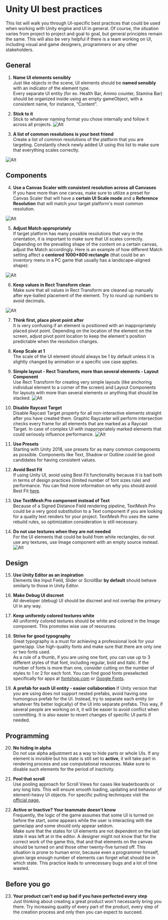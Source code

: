 
# Unity UI best practices
This list will walk you through UI-specific best practices that could be used when working with Unity engine and UI in general. Of course, the situation varies from project to project and goal to goal, but general principles remain the same. This will also be very helpful if there is a team working on UI, including visual and game designers, programmers or any other stakeholders.
## General
1. **Name UI elements sensibly** </br>
Just like objects in the scene, UI elements should be **named sensibly** with an indicator of the element type.</br>
Every separate UI entity (for ex. Health Bar, Ammo counter, Stamina Bar) should be organized inside using an empty gameObject, with a consistent name, for instance, “Content”.

2. **Stick to it** </br>
Stick to whatever naming format you chose internally and follow it across all projects.
![Alt](element_naming.png)

3. **A list of common resolutions is your best friend** </br>
Create a list of common resolutions of the platform that you are targeting. Constantly check newly added UI using this list to make sure that everything scales correctly. 

![Alt](resolutions.png)

## Components
4. **Use a Canvas Scaler with consistent resolution across all Canvases** </br>
If you have more than one canvas, make sure to utilize a preset for Canvas Scaler that will have a **certain UI Scale mode** and a **Reference Resolution** that will match your target platform's most common resolution.  

![Alt](canvas_scaler.png)


5. **Adjust Match appropriately** </br>
If target platform has many possible resolutions that vary in the orientation, it is important to make sure that UI scales correctly. Depending on the prevailing shape of the content on a certain canvas, adjust the Match accordingly. 
Here is an example of how different Match setting affect a **centered 1000*800 rectangle** (that could be an inventory menu in a PC game that usually has a landscape-aligned shape):

![Alt](match_example.png)

6. **Keep values in Rect Transform clean** </br>
Make sure that all values in Rect Transform are cleaned up manually after eye-balled placement of the element. Try to round up numbers to avoid decimals.

![Alt](rect_transform.png)

7. **Think first, place pivot point after**</br>
It is very confusing if an element is positioned with an inappropriately placed pivot point. Depending on the location of the element on the screen, adjust pivot point location to keep the element's position predictable when the resolution changes.

8. **Keep Scale at 1** </br>
The scale of the UI element should always be 1 by default unless it is slightly changed by animation or a specific use case applies.

9. **Simple layout - Rect Transform, more than several elements - Layout Component** </br>
Use Rect Transform for creating very simple layouts (like anchoring individual element to a corner of the screen) and Layout Components for layouts with more than several elements or anything that should be stacked.
![Alt](layout_component.png)

10. **Disable Raycast Target** </br>
Disable Raycast Target property for all non-interactive elements straight after you have created them. Graphic Raycaster will perform intersection checks every frame for all elements that are marked as a Raycast Target. In case of complex UI with inappropriately marked elements that  could seriously influence performance.
![Alt](raycast.png)

11. **Use Presets** </br>
Starting with Unity 2018, use presets for as many common components as possible. Components like Text, Shadow or Outline could be good candidates for having consistent values. 

12. **Avoid Best Fit** </br>
 If using Unity UI, avoid using Best Fit functionality because it is bad both in terms of design practices (limited number of font sizes rule) and performance. You can find more information on why you should avoid Best Fit [here](https://unity3d.com/ru/learn/tutorials/topics/best-practices/optimizing-ui-controls).
 
13. **Use TextMesh Pro component instead of Text** </br>
Because of a Signed Distance Field rendering pipeline, TextMesh Pro could be a very good substitution to a Text component if you are looking for a quality text renders for your project. TextMesh Pro uses the same rebuild rules, so optimization consideration is still necessary.

14. **Do not use textures when they are not needed** </br>
For the UI elements that could be build from white rectangles, do not use any textures, use Image component with an empty source instead. ![Alt](empty_image.png)

## Design

15. **Use Unity Editor as an inspiration** </br>
Elements like Input Field, Slider or ScrollBar **by default** should behave similarly to those in Unity Editor.

16. **Make Debug UI discreet** </br>
All developer (debug) UI should be discreet and not overlap the primary UI in any way.

17. **Keep uniformly colored textures white** </br>
All uniformly colored textures should be white and colored in the Image  component. This promotes wise use of resources.

18. **Strive for good typography** </br> 
Great typography is a must for achieving a professional look for your game/app. Use high-quality fonts and make sure that there are only one or two fonts used. </br>
As a rule of a thumb, if you are using one font, you can use up to 3 different styles of that font, including regular, bold and italic. If the number of fonts is more than one, consider cutting on the number of styles to 1 or 2 for each font.
You can find good fonts preselected specifically for apps at [fontshop.com](https://www.fontshop.com/) or [Google Fonts](https://www.fontshop.com/).

19.  **A prefab for each UI entity - easier collaboration**
If Unity version that you are using does not support nested prefabs, avoid having one humongous prefab for the UI. Instead, try to separate each entity (or whatever fits better logically) of the UI into separate prefabs. This way, if several people are working on it, it will be easier to avoid conflict when committing. It is also easier to revert changes of specific UI parts if needed.
## Programming

20. **No hiding in alpha** </br>
Do not use alpha adjustment as a way to hide parts or whole UIs. If any element is invisible but his state is still set to **active**, it will take part in rendering process and use computational resources. Make sure to disable such elements for the period of inactivity.

21. **Pool that scroll** </br>
Use pooling approach for Scroll Views for cases like leaderboards or any long lists. This will ensure smooth loading, updating and behavior of element-heavy UI objects. For specific pulling techniques visit the [official page.](https://unity3d.com/ru/learn/tutorials/topics/best-practices/optimizing-ui-controls)

22. **Active or Inactive? Your teammate doesn't know** </br>
Frequently, the logic of the game assumes that some UI is turned on before the start, some appears while the user is interacting with the game/app and some should only appear seldom.</br>
Make sure that the states for UI elements are not dependent on the last state it was left at in the editor. A designer might not know that for the correct work of the game this, that and that elements on the canvas should be turned on and those other twenty-five turned off. This situation is prone to human error, because even a programmer himself, given large enough number of elements can forget what should be in which state. This practice leads to unnecessary bugs and a lot of time wasted.

## Before you go
23.  **Your product can't end up bad if you have perfected every step** </br>
Just thinking about creating a great product won't necessarily bring you there. Try increasing quality of every part of the product, every step of the creation process and only then you can expect to succeed.
<!--stackedit_data:
eyJoaXN0b3J5IjpbLTcxMzM3Mjc4NywyMDAyNTI3NzQ1LDExND
M0ODEyNDAsLTQzNjI2MzY2LDE0MTQyMDU1ODIsLTEwMTg0MTA4
MjAsLTIzNzE3MjY2LC0xNzI2MzgxMjkwLDg2MDcxMDA0NCwtMT
M5MTI2MDcyMywtMTM3NjE4MjIzNCwtODcyODc5NTgwLC0zMDcy
NDc0MTAsLTE5NTE1MjE1NzQsLTIwNjQzODk0MTMsLTg2MDM4Mz
I5MiwtMTkwMTM2ODUyLDEwMDk4Njg4MDAsLTYzNzE4MTExNiwy
MDY1OTgzMDQyXX0=
-->